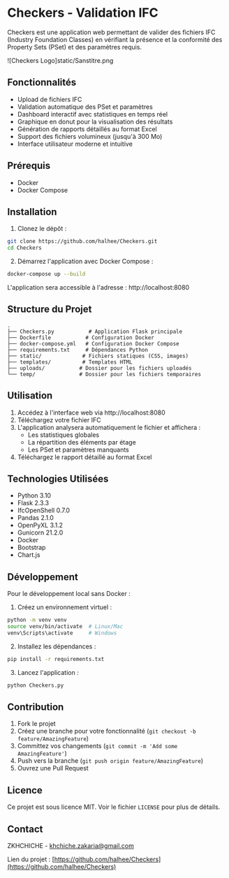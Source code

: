 # Checkers - Validation IFC

Checkers est une application web permettant de valider des fichiers IFC (Industry Foundation Classes) en vérifiant la présence et la conformité des Property Sets (PSet) et des paramètres requis.

![Checkers Logo]static/Sanstitre.png

## Fonctionnalités

- Upload de fichiers IFC
- Validation automatique des PSet et paramètres
- Dashboard interactif avec statistiques en temps réel
- Graphique en donut pour la visualisation des résultats
- Génération de rapports détaillés au format Excel
- Support des fichiers volumineux (jusqu'à 300 Mo)
- Interface utilisateur moderne et intuitive

## Prérequis

- Docker
- Docker Compose

## Installation

1. Clonez le dépôt :
```bash
git clone https://github.com/halhee/Checkers.git
cd Checkers
```

2. Démarrez l'application avec Docker Compose :
```bash
docker-compose up --build
```

L'application sera accessible à l'adresse : http://localhost:8080

## Structure du Projet

```
.
├── Checkers.py           # Application Flask principale
├── Dockerfile           # Configuration Docker
├── docker-compose.yml   # Configuration Docker Compose
├── requirements.txt     # Dépendances Python
├── static/             # Fichiers statiques (CSS, images)
├── templates/          # Templates HTML
├── uploads/           # Dossier pour les fichiers uploadés
└── temp/              # Dossier pour les fichiers temporaires
```

## Utilisation

1. Accédez à l'interface web via http://localhost:8080
2. Téléchargez votre fichier IFC
3. L'application analysera automatiquement le fichier et affichera :
   - Les statistiques globales
   - La répartition des éléments par étage
   - Les PSet et paramètres manquants
4. Téléchargez le rapport détaillé au format Excel

## Technologies Utilisées

- Python 3.10
- Flask 2.3.3
- IfcOpenShell 0.7.0
- Pandas 2.1.0
- OpenPyXL 3.1.2
- Gunicorn 21.2.0
- Docker
- Bootstrap
- Chart.js

## Développement

Pour le développement local sans Docker :

1. Créez un environnement virtuel :
```bash
python -m venv venv
source venv/bin/activate  # Linux/Mac
venv\Scripts\activate     # Windows
```

2. Installez les dépendances :
```bash
pip install -r requirements.txt
```

3. Lancez l'application :
```bash
python Checkers.py
```

## Contribution

1. Fork le projet
2. Créez une branche pour votre fonctionnalité (`git checkout -b feature/AmazingFeature`)
3. Committez vos changements (`git commit -m 'Add some AmazingFeature'`)
4. Push vers la branche (`git push origin feature/AmazingFeature`)
5. Ouvrez une Pull Request

## Licence

Ce projet est sous licence MIT. Voir le fichier `LICENSE` pour plus de détails.

## Contact

ZKHCHICHE - khchiche.zakaria@gmail.com

Lien du projet : [https://github.com/halhee/Checkers](https://github.com/halhee/Checkers)

